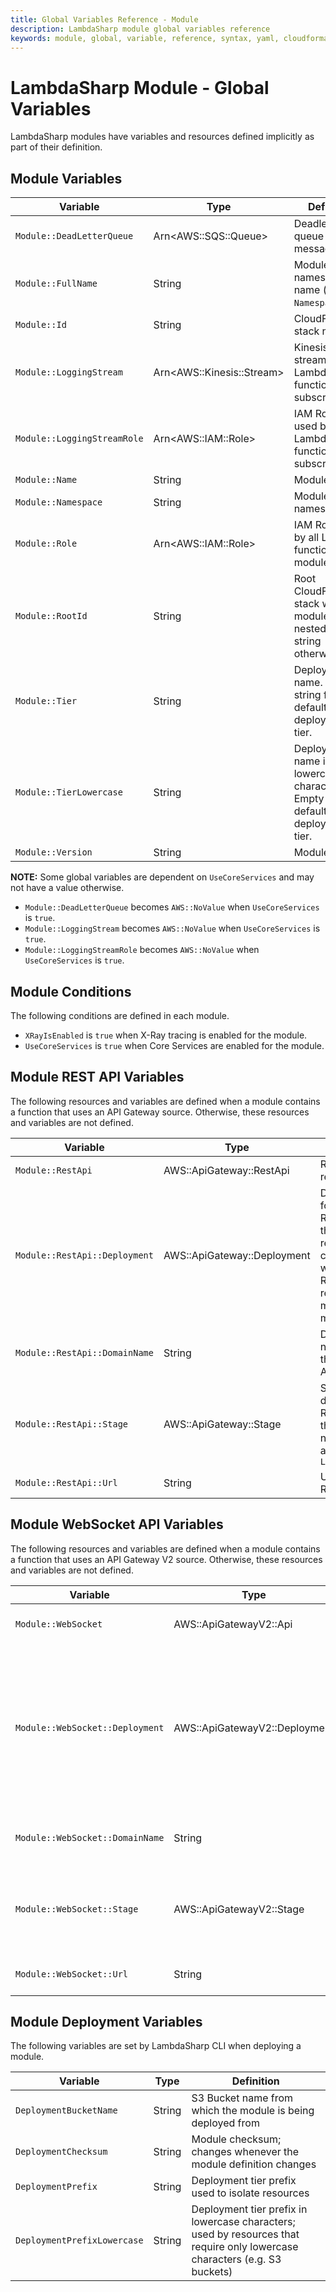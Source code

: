 ```yaml
---
title: Global Variables Reference - Module
description: LambdaSharp module global variables reference
keywords: module, global, variable, reference, syntax, yaml, cloudformation
---
```

# LambdaSharp Module - Global Variables

LambdaSharp modules have variables and resources defined implicitly as part of their definition.

## Module Variables

|Variable                      |Type                           |Definition                                    |
|------------------------------|-------------------------------|----------------------------------------------|
|`Module::DeadLetterQueue`     |Arn&lt;AWS::SQS::Queue&gt;     |Deadletter queue for failed messages
|`Module::FullName`            |String                         |Module namespace and name (e.g. `Namespace.Name`)
|`Module::Id`                  |String                         |CloudFormation stack name
|`Module::LoggingStream`       |Arn&lt;AWS::Kinesis::Stream&gt;|Kinesis logging stream used by Lambda function logs subscription
|`Module::LoggingStreamRole`   |Arn&lt;AWS::IAM::Role&gt;      |IAM Role for used by Lambda function log subscription
|`Module::Name`                |String                         |Module name
|`Module::Namespace`           |String                         |Module namespace
|`Module::Role`                |Arn&lt;AWS::IAM::Role&gt;      |IAM Role used by all Lambda functions in the module
|`Module::RootId`              |String                         |Root CloudFormation stack when the module is nested; empty string otherwise
|`Module::Tier`                |String                         |Deployment tier name. Empty string for default deployment tier.
|`Module::TierLowercase`       |String                         |Deployment tier name in lowercase characters. Empty string for default deployment tier.
|`Module::Version`             |String                         |Module version


**NOTE:**
Some global variables are dependent on `UseCoreServices` and may not have a value otherwise.
* `Module::DeadLetterQueue` becomes `AWS::NoValue` when `UseCoreServices` is `true`.
* `Module::LoggingStream` becomes `AWS::NoValue` when `UseCoreServices` is `true`.
* `Module::LoggingStreamRole` becomes `AWS::NoValue` when `UseCoreServices` is `true`.

## Module Conditions
The following conditions are defined in each module.
* `XRayIsEnabled` is `true` when X-Ray tracing is enabled for the module.
* `UseCoreServices` is `true` when Core Services are enabled for the module.

## Module REST API Variables

The following resources and variables are defined when a module contains a function that uses an API Gateway source. Otherwise, these resources and variables are not defined.

|Variable                      |Type                          |Definition                                    |
|------------------------------|------------------------------|----------------------------------------------|
|`Module::RestApi`             |AWS::ApiGateway::RestApi      |REST API resource
|`Module::RestApi::Deployment` |AWS::ApiGateway::Deployment   |Deployment for the REST API; this resource changes whenever a REST API resource or method is modified
|`Module::RestApi::DomainName` |String                        |Domain name of theREST API
|`Module::RestApi::Stage`      |AWS::ApiGateway::Stage        |Stage for deploying REST API; the stage name is always `LATEST`
|`Module::RestApi::Url`        |String                        |URL of the REST API

## Module WebSocket API Variables

The following resources and variables are defined when a module contains a function that uses an API Gateway V2 source. Otherwise, these resources and variables are not defined.

|Variable                      |Type                            |Definition                                    |
|------------------------------|--------------------------------|----------------------------------------------|
|`Module::WebSocket`             |AWS::ApiGatewayV2::Api        |WebSocket API resource
|`Module::WebSocket::Deployment` |AWS::ApiGatewayV2::Deployment |Deployment for the WebSocket API; this resource changes whenever an WebSocket API resource or method is modified
|`Module::WebSocket::DomainName` |String                        |Domain name of the WebSocket API
|`Module::WebSocket::Stage`      |AWS::ApiGatewayV2::Stage      |Stage for deploying WebSocket API; the stage name is always `LATEST`
|`Module::WebSocket::Url`        |String                        |URL of the WebSocket API

## Module Deployment Variables

The following variables are set by LambdaSharp CLI when deploying a module.

|Variable                      |Type                           |Definition                                    |
|------------------------------|-------------------------------|----------------------------------------------|
|`DeploymentBucketName`        |String                         |S3 Bucket name from which the module is being deployed from
|`DeploymentChecksum`          |String                         |Module checksum; changes whenever the module definition changes
|`DeploymentPrefix`            |String                         |Deployment tier prefix used to isolate resources
|`DeploymentPrefixLowercase`   |String                         |Deployment tier prefix in lowercase characters; used by resources that require only lowercase characters (e.g. S3 buckets)

